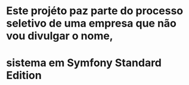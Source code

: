 Este projéto paz parte do processo seletivo de uma empresa que não vou divulgar 
o nome,
========================
sistema em Symfony Standard Edition
========================
